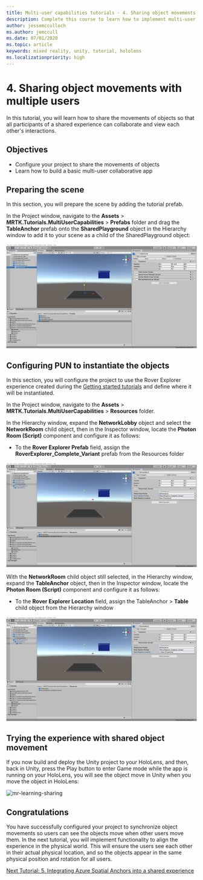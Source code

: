 ```yaml
---
title: Multi-user capabilities tutorials - 4. Sharing object movements with multiple users
description: Complete this course to learn how to implement multi-user shared experiences within a HoloLens 2 application.
author: jessemcculloch
ms.author: jemccull
ms.date: 07/01/2020
ms.topic: article
keywords: mixed reality, unity, tutorial, hololens
ms.localizationpriority: high
---
```


# 4. Sharing object movements with multiple users

In this tutorial, you will learn how to share the movements of objects so that all participants of a shared experience can collaborate and view each other's interactions.

## Objectives

* Configure your project to share the movements of objects
* Learn how to build a basic multi-user collaborative app

## Preparing the scene

In this section, you will prepare the scene by adding the tutorial prefab.

In the Project window, navigate to the **Assets** > **MRTK.Tutorials.MultiUserCapabilities** > **Prefabs** folder and drag the **TableAnchor** prefab onto the **SharedPlayground** object in the Hierarchy window to add it to your scene as a child of the SharedPlayground object:

![mr-learning-sharing](images/mr-learning-sharing/sharing-04-section1-step1-1.png)

## Configuring PUN to instantiate the objects

In this section, you will configure the project to use the Rover Explorer experience created during the [Getting started tutorials](mr-learning-base-01.md) and define where it will be instantiated.

In the Project window, navigate to the **Assets** > **MRTK.Tutorials.MultiUserCapabilities** > **Resources** folder.

In the Hierarchy window, expand the **NetworkLobby** object and select the **NetworkRoom** child object, then in the Inspector window, locate the **Photon Room (Script)** component and configure it as follows:

* To the **Rover Explorer Prefab** field, assign the **RoverExplorer_Complete_Variant** prefab from the Resources folder

![mr-learning-sharing](images/mr-learning-sharing/sharing-04-section2-step1-1.png)

With the **NetworkRoom** child object still selected, in the Hierarchy window, expand the **TableAnchor** object, then in the Inspector window, locate the **Photon Room (Script)** component and configure it as follows:

* To the **Rover Explorer Location** field, assign the TableAnchor > **Table** child object from the Hierarchy window

![mr-learning-sharing](images/mr-learning-sharing/sharing-04-section2-step1-2.png)

## Trying the experience with shared object movement

If you now build and deploy the Unity project to your HoloLens, and then, back in Unity, press the Play button to enter Game mode while the app is running on your HoloLens, you will see the object move in Unity when you move the object in HoloLens:

![mr-learning-sharing](images/mr-learning-sharing/sharing-04-section3-step1-1.gif)

## Congratulations

You have successfully configured your project to synchronize object movements so users can see the objects move when other users move them. In the next tutorial, you will implement functionality to align the experience in the physical world. This will ensure the users see each other in their actual physical location, and so the objects appear in the same physical position and rotation for all users.

[Next Tutorial: 5. Integrating Azure Spatial Anchors into a shared experience](mr-learning-sharing-05.md)
